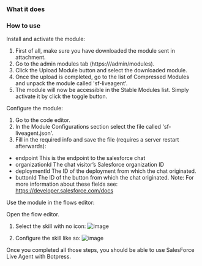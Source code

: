 ### What it does

### How to use

Install and activate the module:

1. First of all, make sure you have downloaded the module sent in attachment.
2. Go to the admin modules tab (https://<Botpress URL>/admin/modules).
3. Click the Upload Module button and select the downloaded module.
4. Once the upload is completed, go to the list of Compressed Modules and unpack the module called 'sf-liveagent'.
5. The module will now be accessible in the Stable Modules list. Simply activate it by click the toggle button.

Configure the module:

1. Go to the code editor.
2. In the Module Configurations section select the file called 'sf-liveagent.json'.
3. Fill in the required info and save the file (requires a server restart afterwards):
  - endpoint          This is the endpoint to the salesforce chat
  - organizationId The chat visitor’s Salesforce organization ID
  - deploymentId  The ID of the deployment from which the chat originated.
  - buttonId           The ID of the button from which the chat originated.
       Note: For more information about these fields see: https://developer.salesforce.com/docs

Use the module in the flows editor:

Open the flow editor. 
  1. Select the skill with no icon:
  ![image](https://user-images.githubusercontent.com/13484138/116441132-8bf1c280-a827-11eb-9bdd-89dbf528770b.png)

  2. Configure the skill like so:
  ![image](https://user-images.githubusercontent.com/13484138/116441244-aa57be00-a827-11eb-8f55-1400feb34229.png)


Once you completed all those steps, you should be able to use SalesForce Live Agent with Botpress.
